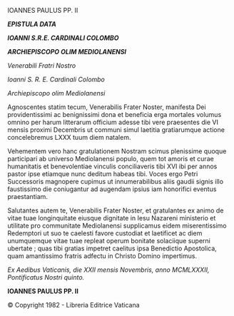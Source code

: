 IOANNES PAULUS PP. II

***EPISTULA DATA***

***IOANNI S.R.E. CARDINALI COLOMBO***

***ARCHIEPISCOPO OLIM MEDIOLANENSI***

*Venerabili Fratri Nostro*

*Ioanni S. R. E. Cardinali Colombo*

*Archiepiscopo olim Mediolanensi*

Agnoscentes statim tecum, Venerabilis Frater Noster, manifesta Dei providentissimi ac benignissimi dona et beneficia erga mortales volumus omnino per harum litterarum officium adesse tibi vere praesentes die VI mensis proximi Decembris ut communi simul laetitia gratiarumque actione concelebremus LXXX tuum diem natalem.

Vehementem vero hanc gratulationem Nostram scimus plenissime quoque participari ab universo Mediolanensi populo, quem tot amoris et curae humanitatis et benevolentiae vinculis conciliaveris tibi XVI ibi per annos pastor ipse etiamque nunc deditum habeas tibi. Voces ergo Petri Successoris magnopere cupimus ut innumerabilibus aliis gaudii signis illo faustissimo die coniugantur ad augendam ipsius iam honorifici eventus praestantiam.

Salutantes autem te, Venerabilis Frater Noster, et gratulantes ex animo de vitae tuae longinquitate eiusque dignitate in Iesu Nazareni ministerio et utilitate pro communitate Mediolanensi supplicamus eidem miserentissimo Redemptori ut suo te caelesti favore custodiat et laetificet ac diem unumquemque vitae tuae repleat operum bonitate solaciique superni ubertate ; quas tibi gratias impetret caelitus ipsa Benedictio Apostolica, quam amantissimo fratris adfectu in Christo Domino impertimus.

*Ex Aedibus Vaticanis, die XXII mensis Novembris, anno MCMLXXXII, Pontificatus Nostri quinto.*

**IOANNES PAULUS PP. II**

© Copyright 1982 - Libreria Editrice Vaticana